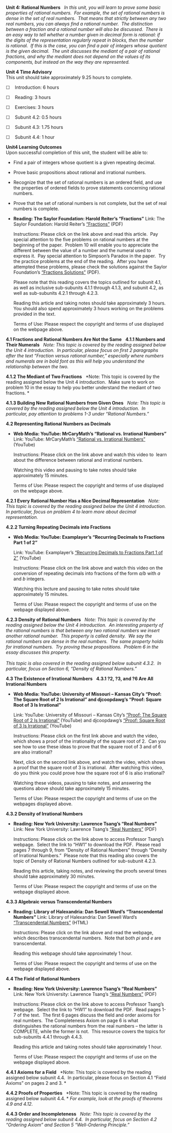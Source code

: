 **Unit 4: Rational Numbers** <span id="4"></span> 
*In this unit, you will learn to prove some basic properties of rational
numbers.  For example, the set of rational numbers is dense in the set
of real numbers.  That means that strictly between any two real numbers,
you can always find a rational number.  The distinction between a
fraction and a rational number will also be discussed.  There is an easy
way to tell whether a number given in decimal form is rational: if the
digits of the representation regularly repeat in blocks, then the number
is rational.  If this is the case, you can find a pair of integers whose
quotient is the given decimal.  The unit discusses the mediant of a pair
of rational fractions, and why the mediant does not depend on the values
of its components, but instead on the way they are represented.*

**Unit 4 Time Advisory**  
This unit should take approximately 9.25 hours to complete.  
  
  
 ☐    Introduction: 6 hours

  
 ☐    Reading: 3 hours  
  
 ☐    Exercises: 3 hours

  
 ☐    Subunit 4.2: 0.5 hours  
  
 ☐    Subunit 4.3: 1.75 hours  
  
 ☐    Subunit 4.4: 1 hour

**Unit4 Learning Outcomes**  
Upon successful completion of this unit, the student will be able to:  
-   Find a pair of integers whose quotient is a given repeating decimal.
-   Prove basic propositions about rational and irrational numbers.
-   Recognize that the set of rational numbers is an ordered field, and
    use the properties of ordered fields to prove statements concerning
    rational numbers.
-   Prove that the set of rational numbers is not complete, but the set
    of real numbers is complete.

-   **Reading: The Saylor Foundation: Harold Reiter’s “Fractions”**
    Link: The Saylor Foundation: Harold Reiter’s
    [“Fractions”](http://www.saylor.org/site/wp-content/uploads/2012/06/MA111_Fractions.pdf)
    (PDF)  
      
     Instructions: Please click on the link above and read this
    article.  Pay special attention to the five problems on rational
    numbers at the beginning of the paper.  Problem 10 will enable you
    to appreciate the different between the value of a number and the
    numeral used to express it.  Pay special attention to Simpson’s
    Paradox in the paper.  Try the practice problems at the end of the
    reading.  After you have attempted these problems, please check the
    solutions against the Saylor Foundation’s [“Fractions
    Solutions”](http://www.saylor.org/site/wp-content/uploads/2012/06/MA111_Fractions-Solutions.pdf)
    (PDF).  
      
     Please note that this reading covers the topics outlined for
    subunit 4.1, as well as inclusive sub-subunits 4.1.1 through 4.1.3,
    and subunit 4.2, as well as sub-subunits 4.2.1 through 4.2.3.  
      
     Reading this article and taking notes should take approximately 3
    hours.  You should also spend approximately 3 hours working on the
    problems provided in the text.  
      
     Terms of Use: Please respect the copyright and terms of use
    displayed on the webpage above.

**4.1 Fractions and Rational Numbers Are Not the Same** <span
id="4.1"></span> 
**4.1.1 Numbers and Their Numerals** <span id="4.1.1"></span> 
*Note: This topic is covered by the reading assigned below the Unit 4
introduction.  In particular, please focus on first 2 paragraphs after
the text “Fraction versus rational number,” especially where numbers and
numerals are in bold font as this will help you understand the
relationship between the two.*

**4.1.2 The Mediant of Two Fractions** <span id="4.1.2"></span> 
*Note: This topic is covered by the reading assigned below the Unit 4
introduction.  Make sure to work on problem 10 in the essay to help you
better understand the mediant of two fractions. *

**4.1.3 Building New Rational Numbers from Given Ones** <span
id="4.1.3"></span> 
*Note: This topic is covered by the reading assigned below the Unit 4
introduction.  In particular, pay attention to problems 1-3 under
“Rational Numbers.”*

**4.2 Representing Rational Numbers as Decimals** <span
id="4.2"></span> 
-   **Web Media: YouTube: MrCaryMath’s “Rational vs. Irrational
    Numbers”**
    Link: YouTube: MrCaryMath’s [“Rational vs. Irrational
    Numbers”](http://www.youtube.com/watch?v=gaRSEoTCLoU&feature=related)
    (YouTube)  
      
     Instructions: Please click on the link above and watch this video
    to  learn about the difference between rational and irrational
    numbers.  
      
     Watching this video and pausing to take notes should take
    approximately 15 minutes.  
      
     Terms of Use: Please respect the copyright and terms of use
    displayed on the webpage above.

**4.2.1 Every Rational Number Has a Nice Decimal Representation** <span
id="4.2.1"></span> 
*Note: This topic is covered by the reading assigned below the Unit 4
introduction.  In particular, focus on problem 4 to learn more about
decimal representation.*

**4.2.2 Turning Repeating Decimals into Fractions** <span
id="4.2.2"></span> 
-   **Web Media: YouTube: Examplayer’s “Recurring Decimals to Fractions
    Part 1 of 2”**

    Link: YouTube: Examplayer’s [“Recurring Decimals to Fractions Part 1
    of 2”](http://www.youtube.com/watch?v=Iihfn94xrSA) (YouTube)  
      
     Instructions: Please click on the link above and watch this video
    on the conversion of repeating decimals into fractions of the form
    *a/b* with *a* and *b* integers.  
      
     Watching this lecture and pausing to take notes should take
    approximately 15 minutes.  
      
     Terms of Use: Please respect the copyright and terms of use on the
    webpage displayed above.

**4.2.3 Density of Rational Numbers** <span id="4.2.3"></span> 
*Note: This topic is covered by the reading assigned below the Unit 4
introduction.  An interesting property of the rational numbers is that
between any two rational numbers we insert another rational number.
 This property is called density.  We say the rational numbers are dense
in the real numbers.  The same property holds for irrational numbers.
 Try proving these propositions.  Problem 6 in the essay discusses this
property.*  
    
 *This topic is also covered in the reading assigned below subunit
4.3.2.  In particular, focus on Section 6, “Density of Rational
Numbers.”*

**4.3 The Existence of Irrational Numbers** <span id="4.3"></span> 
**4.3.1 ?2, ?3, and ?6 Are All Irrational Numbers** <span
id="4.3.1"></span> 
-   **Web Media: YouTube: University of Missouri – Kansas City’s “Proof:
    The Square Root of 2 Is Irrational” and djcoopdawg’s “Proof: Square
    Root of 3 Is Irrational”**

    Link: YouTube: University of Missouri – Kansas City’s [“Proof: The
    Square Root of 2 Is
    Irrational”](http://www.youtube.com/watch?v=2NjUZHmTxSA) (YouTube)
    and djcoopdawg’s [“Proof: Square Root of 3 Is
    Irrational”](http://www.youtube.com/watch?v=176lZt90Xvs&feature=related)
    (YouTube)  
      
     Instructions: Please click on the first link above and watch the
    video, which shows a proof of the irrationality of the square root
    of 2.  Can you see how to use these ideas to prove that the square
    root of 3 and of 6 are also irrational?  
      
     Next, click on the second link above, and watch the video, which
    shows a proof that the square root of 3 is irrational.  After
    watching this video, do you think you could prove how the square
    root of 6 is also irrational?  
      
     Watching these videos, pausing to take notes, and answering the
    questions above should take approximately 15 minutes.  
      
     Terms of Use: Please respect the copyright and terms of use on the
    webpages displayed above.

**4.3.2 Density of Irrational Numbers** <span id="4.3.2"></span> 
-   **Reading: New York University: Lawrence Tsang’s “Real Numbers”**
    Link: New York University: Lawrence Tsang’s [“Real
    Numbers”](http://math.nyu.edu/~tsang/classes/precalc1/) (PDF)  
      
     Instructions: Please click on the link above to access Professor
    Tsang’s webpage.  Select the link to “HW1” to download the PDF. 
    Please read pages 7 through 9, from “Density of Rational Numbers”
    through “Density of Irrational Numbers.”  Please note that this
    reading also covers the topic of Density of Rational Numbers
    outlined for sub-subunit 4.2.3.  
      
     Reading this article, taking notes, and reviewing the proofs
    several times should take approximately 30 minutes.  
      
     Terms of Use: Please respect the copyright and terms of use on the
    webpage displayed above.

**4.3.3 Algebraic versus Transcendental Numbers** <span
id="4.3.3"></span> 
-   **Reading: Library of Halexandria: Dan Sewell Ward’s “Transcendental
    Numbers”**
    Link: Library of Halexandria: Dan Sewell Ward’s [“Transcendental
    Numbers”](http://www.halexandria.org/dward089.htm) (HTML)  
      
     Instructions: Please click on the link above and read the webpage,
    which describes transcendental numbers.  Note that both *pi* and *e*
    are transcendental.  
      
     Reading this webpage should take approximately 1 hour.  
      
     Terms of Use: Please respect the copyright and terms of use on the
    webpage displayed above.

**4.4 The Field of Rational Numbers** <span id="4.4"></span> 
-   **Reading: New York University: Lawrence Tsang’s “Real Numbers”**
    Link: New York University: Lawrence Tsang’s [“Real
    Numbers”](http://math.nyu.edu/~tsang/classes/precalc1/) (PDF)  
      
     Instructions: Please click on the link above to access Professor
    Tsang’s webpage.  Select the link to “HW1” to download the PDF. 
    Read pages 1-7 of the text.  The first 6 pages discuss the field and
    order axioms for real numbers.  The Completeness Axiom on page 6 is
    what distinguishes the rational numbers from the real numbers – the
    latter is COMPLETE, while the former is not.  This resource covers
    the topics for sub-subunits 4.4.1 through 4.4.3.  
      
     Reading this article and taking notes should take approximately 1
    hour.  
      
     Terms of Use: Please respect the copyright and terms of use on the
    webpage displayed above.

**4.4.1 Axioms for a Field** <span id="4.4.1"></span> 
*Note: This topic is covered by the reading assigned below subunit 4.4. 
In particular, please focus on Section 4.1 “Field Axioms” on pages 2 and
3. *

**4.4.2 Proofs of Properties** <span id="4.4.2"></span> 
*Note: This topic is covered by the reading assigned below subunit
4.4. * *For example, look at the proofs of theorems 4.9 and 4.12.*

**4.4.3 Order and Incompleteness** <span id="4.4.3"></span> 
*Note: This topic is covered by the reading assigned below subunit 4.4. 
In particular, focus on Section 4.2 “Ordering Axiom” and Section 5
“Well-Ordering Principle.”*


